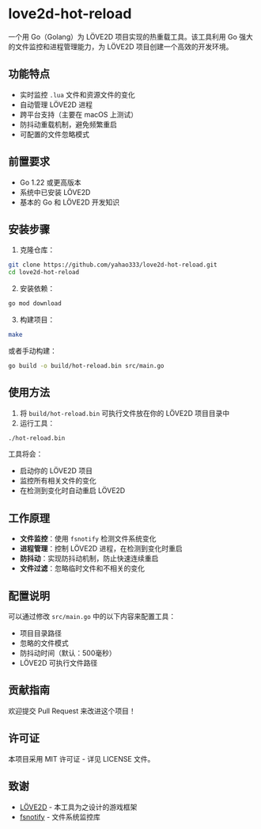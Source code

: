 # love2d-hot-reload

一个用 Go（Golang）为 LÖVE2D 项目实现的热重载工具。该工具利用 Go 强大的文件监控和进程管理能力，为 LÖVE2D 项目创建一个高效的开发环境。

## 功能特点

- 实时监控 `.lua` 文件和资源文件的变化
- 自动管理 LÖVE2D 进程
- 跨平台支持（主要在 macOS 上测试）
- 防抖动重载机制，避免频繁重启
- 可配置的文件忽略模式

## 前置要求

- Go 1.22 或更高版本
- 系统中已安装 LÖVE2D
- 基本的 Go 和 LÖVE2D 开发知识

## 安装步骤

1. 克隆仓库：
```bash
git clone https://github.com/yahao333/love2d-hot-reload.git
cd love2d-hot-reload
```

2. 安装依赖：
```bash
go mod download
```

3. 构建项目：
```bash
make
```
或者手动构建：
```bash
go build -o build/hot-reload.bin src/main.go
```

## 使用方法

1. 将 `build/hot-reload.bin` 可执行文件放在你的 LÖVE2D 项目目录中
2. 运行工具：
```bash
./hot-reload.bin
```

工具将会：
- 启动你的 LÖVE2D 项目
- 监控所有相关文件的变化
- 在检测到变化时自动重启 LÖVE2D

## 工作原理

- **文件监控**：使用 `fsnotify` 检测文件系统变化
- **进程管理**：控制 LÖVE2D 进程，在检测到变化时重启
- **防抖动**：实现防抖动机制，防止快速连续重启
- **文件过滤**：忽略临时文件和不相关的变化

## 配置说明

可以通过修改 `src/main.go` 中的以下内容来配置工具：
- 项目目录路径
- 忽略的文件模式
- 防抖动时间（默认：500毫秒）
- LÖVE2D 可执行文件路径

## 贡献指南

欢迎提交 Pull Request 来改进这个项目！

## 许可证

本项目采用 MIT 许可证 - 详见 LICENSE 文件。

## 致谢

- [LÖVE2D](https://love2d.org/) - 本工具为之设计的游戏框架
- [fsnotify](https://github.com/fsnotify/fsnotify) - 文件系统监控库 